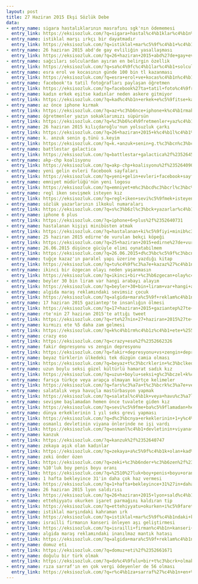 ```yaml
---
layout: post
title: 27 Haziran 2015 Ekşi Sözlük Debe
data:
- entry_name: sigara hastalıklarının masrafını sgk'nın ödememesi
  entry_link: https://eksisozluk.com/?q=sigara+hastal%c4%b1klar%c4%b1n%c4%b1n+masraf%c4%b1n%c4%b1+sgk%27n%c4%b1n+%c3%b6dememesi%2f%2352659529
- entry_name: istiklal marşı ırkçı bir dayatmadır
  entry_link: https://eksisozluk.com/?q=istiklal+mar%c5%9f%c4%b1+%c4%b1rk%c3%a7%c4%b1+bir+dayatmad%c4%b1r%2f%2352643274
- entry_name: 26 haziran 2015 abd'de gay evliliğin yasallaşması
  entry_link: https://eksisozluk.com/?q=26+haziran+2015+abd%27de+gay+evlili%c4%9fin+yasalla%c5%9fmas%c4%b1%2f%2352654185
- entry_name: sağcıları solculardan ayıran en belirgin özellik
  entry_link: https://eksisozluk.com/?q=sa%c4%9fc%c4%b1lar%c4%b1+solculardan+ay%c4%b1ran+en+belirgin+%c3%b6zellik%2f%2352641488
- entry_name: esra erol ve kocasının günde 100 bin tl kazanması
  entry_link: https://eksisozluk.com/?q=esra+erol+ve+kocas%c4%b1n%c4%b1n+g%c3%bcnde+100+bin+tl+kazanmas%c4%b1%2f%2352641483
- entry_name: facebook'ta tatil fotoğrafları paylaşan öğretmen
  entry_link: https://eksisozluk.com/?q=facebook%27ta+tatil+foto%c4%9fraflar%c4%b1+payla%c5%9fan+%c3%b6%c4%9fretmen%2f%2352647266
- entry_name: kadın erkek eşitse kadınlar neden askere gitmiyor
  entry_link: https://eksisozluk.com/?q=kad%c4%b1n+erkek+e%c5%9fitse+kad%c4%b1nlar+neden+askere+gitmiyor%2f%2352645545
- entry_name: az önce iphone kırmak
  entry_link: https://eksisozluk.com/?q=az+%c3%b6nce+iphone+k%c4%b1rmak%2f%2352657964
- entry_name: öğretmenler yazın sokaklarımızı süpürsün
  entry_link: https://eksisozluk.com/?q=%c3%b6%c4%9fretmenler+yaz%c4%b1n+sokaklar%c4%b1m%c4%b1z%c4%b1+s%c3%bcp%c3%bcrs%c3%bcn%2f%2352656935
- entry_name: 26 haziran 2015 kılıçdaroğlu'nun yolsuzluk çarkı
  entry_link: https://eksisozluk.com/?q=26+haziran+2015+k%c4%b1l%c4%b1%c3%a7daro%c4%9flu%27nun+yolsuzluk+%c3%a7ark%c4%b1%2f%2352640418
- entry_name: k. anzuk senin g.tünü s.keyim
  entry_link: https://eksisozluk.com/?q=k.+anzuk+senin+g.t%c3%bcn%c3%bc+s.keyim%2f%2352666035
- entry_name: battlestar galactica
  entry_link: https://eksisozluk.com/?q=battlestar+galactica%2f%2352645664
- entry_name: akp-chp koalisyonu
  entry_link: https://eksisozluk.com/?q=akp-chp+koalisyonu%2f%2352640901
- entry_name: yeni gelin evleri facebook sayfaları
  entry_link: https://eksisozluk.com/?q=yeni+gelin+evleri+facebook+sayfalar%c4%b1%2f%2352645522
- entry_name: emniyet müdürlüğü'nün yeni logosu
  entry_link: https://eksisozluk.com/?q=emniyet+m%c3%bcd%c3%bcrl%c3%bc%c4%9f%c3%bc%27n%c3%bcn+yeni+logosu%2f%2352661604
- entry_name: regl iken sevişmek isteyen kız
  entry_link: https://eksisozluk.com/?q=regl+iken+sevi%c5%9fmek+isteyen+k%c4%b1z%2f%2352658429
- entry_name: sözlük yazarlarının ilkokul numaraları
  entry_link: https://eksisozluk.com/?q=s%c3%b6zl%c3%bck+yazarlar%c4%b1n%c4%b1n+ilkokul+numaralar%c4%b1%2f%2352643729
- entry_name: iphone 6 plus
  entry_link: https://eksisozluk.com/?q=iphone+6+plus%2f%2352640731
- entry_name: hastalanan kişiyi minibüsten atmak
  entry_link: https://eksisozluk.com/?q=hastalanan+ki%c5%9fiyi+minib%c3%bcsten+atmak%2f%2352640591
- entry_name: 25 haziran 2015 edirne'de vurulan bekçi köpeği
  entry_link: https://eksisozluk.com/?q=25+haziran+2015+edirne%27de+vurulan+bek%c3%a7i+k%c3%b6pe%c4%9fi%2f%2352648356
- entry_name: 26.06.2015 düşünce gücüyle elimi oynatabilmem
  entry_link: https://eksisozluk.com/?q=26.06.2015+d%c3%bc%c5%9f%c3%bcnce+g%c3%bcc%c3%bcyle+elimi+oynatabilmem%2f%2352654985
- entry_name: tuğçe kazaz'ın paralel yapı üzerine yazdığı kitap
  entry_link: https://eksisozluk.com/?q=tu%c4%9f%c3%a7e+kazaz%27%c4%b1n+paralel+yap%c4%b1+%c3%bczerine+yazd%c4%b1%c4%9f%c4%b1+kitap%2f%2352649673
- entry_name: ikinci bir özgecan olayı neden yaşanmasın
  entry_link: https://eksisozluk.com/?q=ikinci+bir+%c3%b6zgecan+olay%c4%b1+neden+ya%c5%9fanmas%c4%b1n%2f%2352648099
- entry_name: beyler 30 bin liram var hangi arabayı alayım
  entry_link: https://eksisozluk.com/?q=beyler+30+bin+liram+var+hangi+arabay%c4%b1+alay%c4%b1m%2f%2352653126
- entry_name: algida maraş reklamındaki sevimsiz çocuk
  entry_link: https://eksisozluk.com/?q=algida+mara%c5%9f+reklam%c4%b1ndaki+sevimsiz+%c3%a7ocuk%2f%2352645970
- entry_name: 17 haziran 2015 gaziantep'te insanlığın ölmesi
  entry_link: https://eksisozluk.com/?q=17+haziran+2015+gaziantep%27te+insanl%c4%b1%c4%9f%c4%b1n+%c3%b6lmesi%2f%2352642092
- entry_name: rte'nin 27 haziran 2015'te attığı tweet
  entry_link: https://eksisozluk.com/?q=rte%27nin+27+haziran+2015%27te+att%c4%b1%c4%9f%c4%b1+tweet%2f%2352665182
- entry_name: kırmızı ete %5 daha zam gelmesi
  entry_link: https://eksisozluk.com/?q=k%c4%b1rm%c4%b1z%c4%b1+ete+%255+daha+zam+gelmesi%2f%2352652529
- entry_name: crazy eso
  entry_link: https://eksisozluk.com/?q=crazy+eso%2f%2352662326
- entry_name: fakir depresyonu vs zengin depresyonu
  entry_link: https://eksisozluk.com/?q=fakir+depresyonu+vs+zengin+depresyonu%2f%2352642023
- entry_name: beyaz türklerin ülkedeki tek düzgün camia olması
  entry_link: https://eksisozluk.com/?q=beyaz+t%c3%bcrklerin+%c3%bclkedeki+tek+d%c3%bczg%c3%bcn+camia+olmas%c4%b1%2f%2352647177
- entry_name: uzun boylu seksi güzel kültürlü hamarat sadık kız
  entry_link: https://eksisozluk.com/?q=uzun+boylu+seksi+g%c3%bczel+k%c3%bclt%c3%bcrl%c3%bc+hamarat+sad%c4%b1k+k%c4%b1z%2f%2352660801
- entry_name: farsça türkçe veya arapça olmayan kürtçe kelimeler
  entry_link: https://eksisozluk.com/?q=fars%c3%a7a+t%c3%bcrk%c3%a7e+veya+arap%c3%a7a+olmayan+k%c3%bcrt%c3%a7e+kelimeler%2f%2352656802
- entry_name: salatalık veya havuçla mastürbasyon yapmak
  entry_link: https://eksisozluk.com/?q=salatal%c4%b1k+veya+havu%c3%a7la+mast%c3%bcrbasyon+yapmak%2f%2352664816
- entry_name: sevişme başlamadan hemen önce tuvalete giden kız
  entry_link: https://eksisozluk.com/?q=sevi%c5%9fme+ba%c5%9flamadan+hemen+%c3%b6nce+tuvalete+giden+k%c4%b1z%2f%2352658126
- entry_name: dünya erkeklerinin 1 yıl seks grevi yapması
  entry_link: https://eksisozluk.com/?q=d%c3%bcnya+erkeklerinin+1+y%c4%b1l+seks+grevi+yapmas%c4%b1%2f%2352640329
- entry_name: osmanlı devletinin viyana önlerinde ne işi vardı
  entry_link: https://eksisozluk.com/?q=osmanl%c4%b1+devletinin+viyana+%c3%b6nlerinde+ne+i%c5%9fi+vard%c4%b1%2f%2352648877
- entry_name: kanzuk
  entry_link: https://eksisozluk.com/?q=kanzuk%2f%2352640747
- entry_name: zekaya aşık olan kadınlar
  entry_link: https://eksisozluk.com/?q=zekaya+a%c5%9f%c4%b1k+olan+kad%c4%b1nlar%2f%2352657391
- entry_name: zeki önder özen
  entry_link: https://eksisozluk.com/?q=zeki+%c3%b6nder+%c3%b6zen%2f%2352646271
- entry_name: %10'luk boy penis boyu oranı
  entry_link: https://eksisozluk.com/?q=%2510%27luk+boy+penis+boyu+oran%c4%b1%2f%2352666699
- entry_name: 1 hafta bekleyince 31'in daha çok haz vermesi
  entry_link: https://eksisozluk.com/?q=1+hafta+bekleyince+31%27in+daha+%c3%a7ok+haz+vermesi%2f%2352661148
- entry_name: 26 haziran 2015 lyon saldırısı
  entry_link: https://eksisozluk.com/?q=26+haziran+2015+lyon+sald%c4%b1r%c4%b1s%c4%b1%2f%2352645592
- entry_name: ettehiyyatu okurken işaret parmağını kaldıran tip
  entry_link: https://eksisozluk.com/?q=ettehiyyatu+okurken+i%c5%9faret+parma%c4%9f%c4%b1n%c4%b1+kald%c4%b1ran+tip%2f%2352665091
- entry_name: istiklal marşındaki kahraman ırk
  entry_link: https://eksisozluk.com/?q=istiklal+mar%c5%9f%c4%b1ndaki+kahraman+%c4%b1rk%2f%2352649316
- entry_name: israilli firmanın kanseri önleyen aşı geliştirmesi
  entry_link: https://eksisozluk.com/?q=israilli+firman%c4%b1n+kanseri+%c3%b6nleyen+a%c5%9f%c4%b1+geli%c5%9ftirmesi%2f%2352650245
- entry_name: algida maraş reklamındaki inanılmaz mantık hatası
  entry_link: https://eksisozluk.com/?q=algida+mara%c5%9f+reklam%c4%b1ndaki+inan%c4%b1lmaz+mant%c4%b1k+hatas%c4%b1%2f%2352646970
- entry_name: domuz eti
  entry_link: https://eksisozluk.com/?q=domuz+eti%2f%2352661671
- entry_name: doğulu bir türk olmak
  entry_link: https://eksisozluk.com/?q=do%c4%9fulu+bir+t%c3%bcrk+olmak%2f%2352667116
- entry_name: rıza sarraf'ın en çok vergi ödeyenler de 56 olması
  entry_link: https://eksisozluk.com/?q=r%c4%b1za+sarraf%27%c4%b1n+en+%c3%a7ok+vergi+%c3%b6deyenler+de+56+olmas%c4%b1%2f%2352644033
---
```

